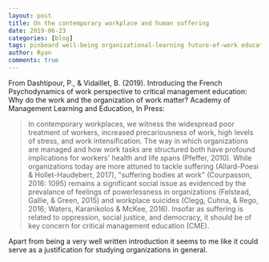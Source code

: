 ```yaml
---
layout: post
title: On the contemporary workplace and human suffering
date: 2019-06-23
categories: [blog]
tags: pinboard well-being organizational-learning future-of-work education
author: Ryan
comments: true
---
```



From Dashtipour, P., & Vidaillet, B. (2019). Introducing the French Psychodynamics of work perspective to critical management education: Why do the work and the organization of work matter? Academy of Management Learning and Education, In Press:

<blockquote>
In contemporary workplaces, we witness the widespread poor treatment of workers, increased precariousness of work, high levels of stress, and work intensification. The way in which organizations are managed and how work tasks are structured both have profound implications for workers' health and life spans (Pfeffer, 2010). While organizations today are more attuned to tackle suffering (Allard-Poesi & Hollet-Haudebert, 2017), "suffering bodies at work" (Courpasson, 2016: 1095) remains a significant social issue as evidenced by the prevalance of feelings of powerlessness in organizations (Felstead, Gallie, & Green, 2015) and workplace suicides (Clegg, Cuhna, & Rego, 2016; Waters, Karanikolos & McKee, 2016). Insofar as suffering is related to oppression, social justice, and democracy, it should be of key concern for critical management education (CME).
</blockquote>

Apart from being a very well written introduction it seems to me like it could serve as a justification for studying organizations in general.
